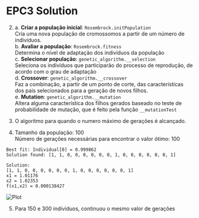 # EPC3 Solution

2) 
    a. **Criar a população inicial**: `Rosembrock.initPopulation`\
        Cria uma nova população de cromossomos a partir de um número de indivíduos.\
    b. **Avaliar a população**: `Rosembrock.fitness`\
        Determina o nível de adaptação dos indivíduos da população\
    c. **Selecionar população**: `genetic_algorithm.__selection`\
        Seleciona os indivíduos que participarão do processo de reprodução, de acordo com o grau de adaptação\
    d. **Crossover**: `genetic_algorithm.__crossover`\
        Faz a combinação, a partir de um ponto de corte, das características dos pais selecionados para a geração de novos filhos.\
    e. **Mutation**: `genetic_algorithm.__mutation`\
        Altera alguma característica dos filhos gerados baseado no teste de probabilidade de mutação, que é feito pela função `__mutationTest`

3) O algoritmo para quando o numero máximo de gerações é alcançado.

4) Tamanho da população: 100\
Número de gerações necessárias para encontrar o valor ótimo: 100
```
Best fit: Individual[0] = 0.999862
Solution found: [1, 1, 0, 0, 0, 0, 0, 0, 1, 0, 0, 0, 0, 0, 0, 1]

Solution:
[1, 1, 0, 0, 0, 0, 0, 0, 1, 0, 0, 0, 0, 0, 0, 1]
x1 = 1.01176
x2 = 1.02353
f(x1,x2) = 0.000138427
```
![Plot](https://github.com/mugbug/genetic_algorithms/blob/master/EPCs/EPC3/4.png)

5) Para 150 e 300 indivíduos, continuou o mesmo valor de gerações
        
